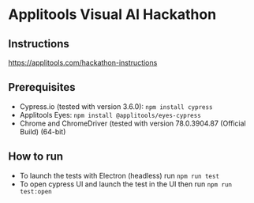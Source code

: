 # Applitools Visual AI Hackathon

## Instructions
https://applitools.com/hackathon-instructions

## Prerequisites
- Cypress.io (tested with version 3.6.0): `npm install cypress`
- Applitools Eyes: `npm install @applitools/eyes-cypress`
- Chrome and ChromeDriver (tested with version 78.0.3904.87 (Official Build) (64-bit)

## How to run
- To launch the tests with Electron (headless) run `npm run test`
- To open cypress UI and launch the test in the UI then run `npm run test:open`